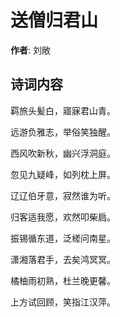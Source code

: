 # 送僧归君山

**作者**: 刘敞

## 诗词内容

羁旅头髪白，寤寐君山青。

远游负雅志，举俗笑独醒。

西风吹新秋，幽兴浮洞庭。

忽见九疑峰，如列枕上屏。

辽辽伯牙意，寂然谁为听。

归客适我愿，欢然叩柴扃。

振锡循东道，泛槎问南星。

潇湘落君手，去矣鸿冥冥。

橘柚雨初熟，杜兰晚更馨。

上方试回顾，笑指江汉萍。

